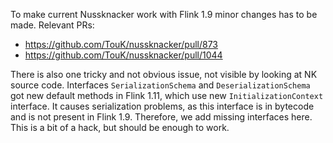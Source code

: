 To make current Nussknacker work with Flink 1.9 minor changes has to be made. Relevant PRs:
- https://github.com/TouK/nussknacker/pull/873
- https://github.com/TouK/nussknacker/pull/1044

There is also one tricky and not obvious issue, not visible by looking at NK source code.
Interfaces ```SerializationSchema``` and ```DeserializationSchema``` got new default methods in Flink 1.11, 
which use new ```InitializationContext``` interface. It causes serialization problems, as this interface
is in bytecode and is not present in Flink 1.9. Therefore, we add missing interfaces here. 
This is a bit of a hack, but should be enough to work.

